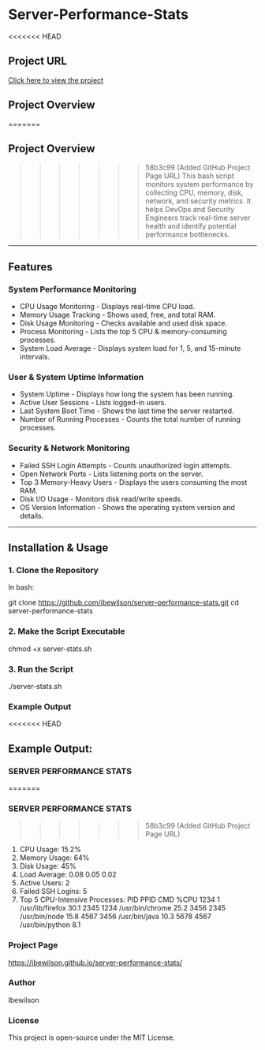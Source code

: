 
# Server-Performance-Stats

<<<<<<< HEAD
## Project URL
[Click here to view the project](https://github.com/ibewilson/server-performance-stats)
 

## Project Overview  
=======
## Project Overview
>>>>>>> 58b3c99 (Added GitHub Project Page URL)
This bash script monitors system performance by collecting CPU, memory, disk, network, and security metrics.
It helps DevOps and Security Engineers track real-time server health and identify potential performance bottlenecks.

-----------------------------------------------------------------------------

## Features

### System Performance Monitoring
- CPU Usage Monitoring - Displays real-time CPU load.
- Memory Usage Tracking - Shows used, free, and total RAM.
- Disk Usage Monitoring - Checks available and used disk space.
- Process Monitoring - Lists the top 5 CPU & memory-consuming processes.
- System Load Average - Displays system load for 1, 5, and 15-minute intervals.

### User & System Uptime Information
- System Uptime - Displays how long the system has been running.
- Active User Sessions - Lists logged-in users.
- Last System Boot Time - Shows the last time the server restarted.
- Number of Running Processes - Counts the total number of running processes.

### Security & Network Monitoring
- Failed SSH Login Attempts - Counts unauthorized login attempts.
- Open Network Ports - Lists listening ports on the server.
- Top 3 Memory-Heavy Users - Displays the users consuming the most RAM.
- Disk I/O Usage - Monitors disk read/write speeds.
- OS Version Information - Shows the operating system version and details.

-----------------------------------------------------------------------------

## Installation & Usage

### 1. Clone the Repository

In bash:

git clone https://github.com/ibewilson/server-performance-stats.git
cd server-performance-stats

### 2. Make the Script Executable
chmod +x server-stats.sh

### 3. Run the Script
./server-stats.sh


### Example Output

<<<<<<< HEAD
## Example Output:

###  SERVER PERFORMANCE STATS      

=======
### SERVER PERFORMANCE STATS
 
>>>>>>> 58b3c99 (Added GitHub Project Page URL)
1. CPU Usage:          15.2%
2. Memory Usage:       64%
3. Disk Usage:         45%
4. Load Average:       0.08 0.05 0.02
5. Active Users:       2
6. Failed SSH Logins:  5
7. Top 5 CPU-Intensive Processes:
  PID  PPID CMD                    %CPU
 1234     1 /usr/lib/firefox        30.1
 2345  1234 /usr/bin/chrome         25.2
 3456  2345 /usr/bin/node           15.8
 4567  3456 /usr/bin/java           10.3
 5678  4567 /usr/bin/python          8.1

### Project Page
https://ibewilson.github.io/server-performance-stats/

### Author
Ibewilson

### License
This project is open-source under the MIT License.

